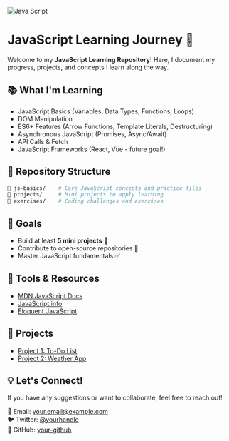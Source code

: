![Java Script](https://capsule-render.vercel.app/api?type=waving&height=300&color=gradient&text=Java%20Script)

# JavaScript Learning Journey 🚀

Welcome to my **JavaScript Learning Repository**! Here, I document my progress, projects, and concepts I learn along the way.

## 📚 What I'm Learning
- JavaScript Basics (Variables, Data Types, Functions, Loops)
- DOM Manipulation
- ES6+ Features (Arrow Functions, Template Literals, Destructuring)
- Asynchronous JavaScript (Promises, Async/Await)
- API Calls & Fetch
- JavaScript Frameworks (React, Vue - future goal!)

## 📂 Repository Structure
```bash
📂 js-basics/    # Core JavaScript concepts and practice files
📂 projects/     # Mini projects to apply learning
📂 exercises/    # Coding challenges and exercises
```

## 🎯 Goals
- Build at least **5 mini projects** 🎨
- Contribute to open-source repositories 🤝
- Master JavaScript fundamentals ✅

## 🔧 Tools & Resources
- [MDN JavaScript Docs](https://developer.mozilla.org/en-US/docs/Web/JavaScript)
- [JavaScript.info](https://javascript.info/)
- [Eloquent JavaScript](https://eloquentjavascript.net/)

## 🚀 Projects
- [Project 1: To-Do List](projects/todo-app.md)
- [Project 2: Weather App](projects/weather-app.md)

## 💡 Let's Connect!
If you have any suggestions or want to collaborate, feel free to reach out!

📧 Email: your.email@example.com  
🐦 Twitter: [@yourhandle](https://twitter.com/yourhandle)  
📂 GitHub: [your-github](https://github.com/your-github)

